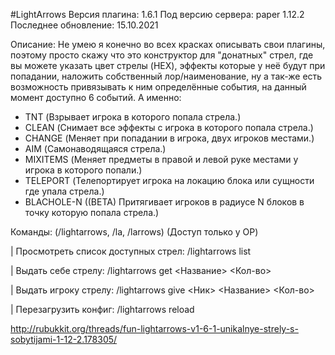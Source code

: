 #LightArrows
Версия плагина: 1.6.1
Под версию сервера: paper 1.12.2
Последнее обновление: 15.10.2021

Описание: Не умею я конечно во всех красках описывать свои плагины, поэтому просто скажу что это конструктор для "донатных" стрел, где вы можете указать цвет стрелы (HEX), эффекты которые у неё будут при попадании, наложить собственный лор/наименование, ну а так-же есть возможность привязывать к ним определённые события, на данный момент доступно 6 событий. А именно:
- TNT (Взрывает игрока в которого попала стрела.)
- CLEAN (Снимает все эффекты с игрока в которого попала стрела.)
- CHANGE (Меняет при попадании в игрока, двух игроков местами.)
- AIM (Самонаводящаяся стрела.)
- MIXITEMS (Меняет предметы в правой и левой руке местами у игрока в которого попали.)
- TELEPORT (Телепортирует игрока на локацию блока или сущности где упала стрела.)
- BLACHOLE-N ((BETA) Притягивает игроков в радиусе N блоков в точку которую попала стрела.)

Команды: (/lightarrows, /la, /larrows) (Доступ только у OP)

 | Просмотреть список доступных стрел: /lightarrows list
 
 | Выдать себе стрелу: /lightarrows get <Название> <Кол-во>
 
 | Выдать игроку стрелу: /lightarrows give <Ник> <Название> <Кол-во>
 
 | Перезагрузить конфиг: /lightarrows reload

http://rubukkit.org/threads/fun-lightarrows-v1-6-1-unikalnye-strely-s-sobytijami-1-12-2.178305/
